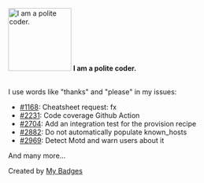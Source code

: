 <img src="https://my-badges.github.io/my-badges/polite-coder.png" alt="I am a polite coder." title="I am a polite coder." width="128">
<strong>I am a polite coder.</strong>
<br><br>

I use words like "thanks" and "please" in my issues:

- <a href="https://github.com/rstacruz/cheatsheets/issues/1168">#1168</a>: Cheatsheet request: fx
- <a href="https://github.com/deployphp/deployer/issues/2231">#2231</a>: Code coverage Github Action
- <a href="https://github.com/deployphp/deployer/issues/2704">#2704</a>: Add an integration test for the provision recipe
- <a href="https://github.com/deployphp/deployer/issues/2882">#2882</a>: Do not automatically populate known_hosts
- <a href="https://github.com/deployphp/deployer/issues/2969">#2969</a>: Detect Motd and warn users about it

 And many more...


Created by <a href="https://github.com/my-badges/my-badges">My Badges</a>